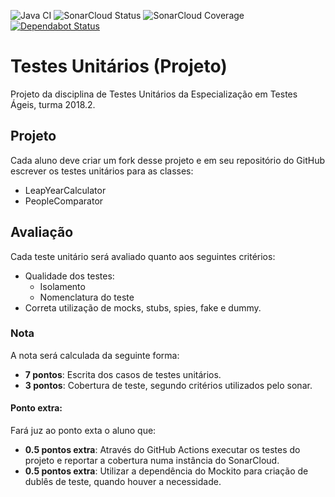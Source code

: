 ![Java CI](https://github.com/franciscofnneto/unit-testing-project/workflows/Java%20CI/badge.svg)
![SonarCloud Status](https://sonarcloud.io/api/project_badges/measure?project=franciscofnneto_unit-testing-project&metric=alert_status)
![SonarCloud Coverage](https://sonarcloud.io/api/project_badges/measure?project=franciscofnneto_unit-testing-project&metric=coverage)
[![Dependabot Status](https://api.dependabot.com/badges/status?host=github&repo=franciscofnneto/unit-testing-project)](https://dependabot.com)

# Testes Unitários (Projeto)

Projeto da disciplina de Testes Unitários da Especialização em Testes Ágeis, turma
2018.2.

## Projeto

Cada aluno deve criar um fork desse projeto e em seu repositório do GitHub escrever os testes
unitários para as classes:
- LeapYearCalculator
- PeopleComparator

## Avaliação

 Cada teste unitário será avaliado quanto aos seguintes critérios:
- Qualidade dos testes:
    - Isolamento
    - Nomenclatura do teste
- Correta utilização de mocks, stubs, spies, fake e dummy.

### Nota

A nota será calculada da seguinte forma:
- **7 pontos**: Escrita dos casos de testes unitários.
- **3 pontos**: Cobertura de teste, segundo critérios utilizados
pelo sonar.
    
#### Ponto extra:

Fará juz ao ponto exta o aluno que: 
- **0.5 pontos extra**: Através do GitHub Actions executar os testes do projeto
e reportar a cobertura numa instância do SonarCloud.
- **0.5 pontos extra**: Utilizar a dependência do Mockito para criação de
dublês de teste, quando houver a necessidade.
